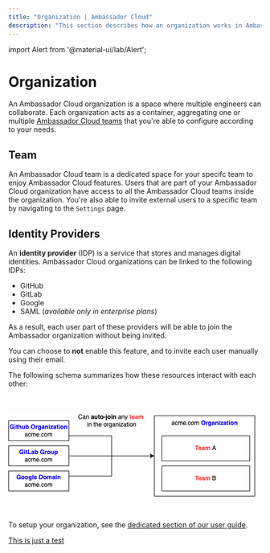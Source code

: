 ```yaml
---
title: "Organization | Ambassador Cloud"
description: "This section describes how an organization works in Ambassador Cloud, and the different underlying concepts."
---
```

import Alert from '@material-ui/lab/Alert';


# Organization

An Ambassador Cloud organization is a space where multiple engineers can collaborate. Each organization acts as a container, aggregating one or multiple [Ambassador Cloud teams](##Team) that you're able to configure according to your needs.

## Team

An Ambassador Cloud team is a dedicated space for your specifc team to enjoy Ambassador Cloud features. Users that are part of your Ambassador Cloud organization have access to all the Ambassador Cloud teams inside the organization. You're also able to invite external users to a specific team by navigating to the `Settings` page.


## Identity Providers

An <b>identity provider</b> (IDP) is a service that stores and manages digital identities. Ambassador Cloud organizations can be linked to the following IDPs: 
* GitHub
* GitLab
* Google
* SAML (_available only in enterprise plans_)

As a result, each user part of these providers will be able to join the Ambassador organization without being invited. 

<Alert severity="info">
  You can choose to <b>not</b> enable this feature, and to invite each user manually using their email.
</Alert>

The following schema summarizes how these resources interact with each other:

<br />
<p >
  <img src="../images/organizations-global-view.png" alt="The organization model"/>
</p>
<br />

To setup your organization, see the [dedicated section of our user guide](/docs/cloud/latest/authenticating).

[This is just a test](../../authenticating/)
